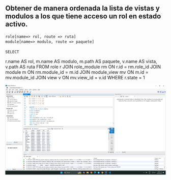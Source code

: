 ## Obtener de manera ordenada la lista de vistas y modulos a los que tiene acceso un rol en estado activo. 
    role[name=> rol, route => ruta]
    module[name=> modulo, route => paquete]
    
    SELECT 
 r.name AS rol, m.name AS modulo,
 m.path AS paquete,
 v.name AS vista, 
 v.path AS ruta 
 FROM role r
 JOIN role_module rm ON r.id = rm.role_id
 JOIN module m ON rm.module_id = m.id 
 JOIN module_view mv ON m.id = mv.module_id 
 JOIN view v ON mv.view_id = v.id 
 WHERE r.state = 1 

 ![caso1](img/caso1.png)